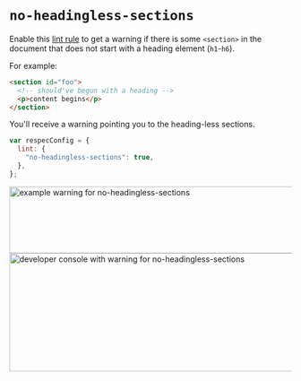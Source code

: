 # `no-headingless-sections`

Enable this [lint rule](lint) to get a warning if there is some `<section>` in the document that does not start with a heading element (`h1`-`h6`).

For example:

```html "illegalExample": "A section that doesn't start with a heading."
<section id="foo">
  <!-- should've begun with a heading -->
  <p>content begins</p>
</section>
```

You'll receive a warning pointing you to the heading-less sections.

```js "example": "Enable no-headingless-sections linter rule."
var respecConfig = {
  lint: {
    "no-headingless-sections": true,
  },
};
```

<img alt="example warning for no-headingless-sections" src="https://user-images.githubusercontent.com/8426945/42472700-e526c8b0-83df-11e8-9a7c-afb38c2f2e45.png" width="733" height="119" loading="lazy">

<img alt="developer console with warning for no-headingless-sections" src="https://user-images.githubusercontent.com/8426945/42472751-1832d186-83e0-11e8-954a-1134b9bd483f.png" width="829" height="211" loading="lazy">
